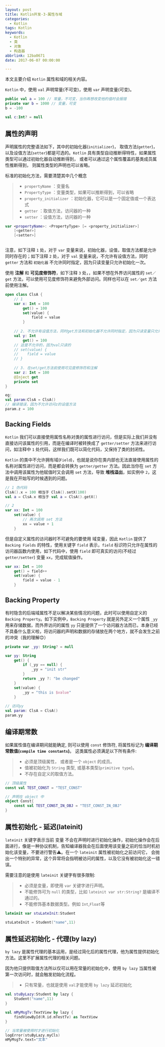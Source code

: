 ```yaml
---
layout: post
title: Kotlin开发-3-属性与域
categories:
  - Kotlin
tags: Kotlin
keywords:
  - Kotlin
  - 类
  - 对象
  - 构造器
abbrlink: 12ba0671
date: 2017-06-07 00:00:00

---
```


本文主要介绍 `Kotlin` 属性和域的相关内容。


`Kotlin` 中，使用 `val` 声明常量(不可变)，使用 `var` 声明变量(可变)。

```kotlin
public val a = 100 // 常量，不可变，当你再想改变他的值时会报错
private var b = 1000 // 变量，可变
b = -100

val c:Int? = null
```

<!--more-->



## 属性的声明

声明属性的完整语法如下，其中的初始化器(`initializer`)， 取值方法(`getter`)， 以及设值方法(`setter`)都是可选的。`Kotlin` 具有类型自动推断得特性，如果属性类型可以通过初始化器自动推断得到， 或者可以通过这个属性覆盖的基类成员属性推断得到， 则属性类型的声明也可以省略。

标准的初始化方法，需要清楚其中几个概念

> - `propertyName` ：变量名
> - `PropertyType` ：变量类型，如果可以推断得到，可以省略
> - `property_initializer` ：初始化器，它可以是一个固定值或一个表达式
> - `getter` ：取值方法，访问器的一种
> - `setter` ：设值方法，访问器的一种

```kotlin
var <propertyName>: <PropertyType> [= <property_initializer>]
    [<getter>]
    [<setter>]
   
```

注意，如下注释 `1` 处，对于 `var` 变量来说，初始化器，设值，取值方法都是允许同时存在的；如下注释 `2` 处，对于 `val` 变量来说，不允许有设值方法，同时 `getter` 方法和 `初始化器` 不允许同时指定，因为只读变量只允许初始化一次。

使用 **注解** 和 **可见度修饰符**，如下注释 `3` 处，，如果不想在外界访问属性的 `set／get` 方法，可以使用可见度修饰符来避免外部访问。同样也可以在 `set／get` 方法前使用注解。


```kotlin
open class ClsA {
    // 1
    var x: Int = 100
        get() = 100
        set(value) {
            field = value
        }
        
    // 2. 不允许有设值方法，同时get方法和初始化器不允许同时指定，因为只读变量只允许初始化一次
    val y: Int
        get() = 100
    // 这是不允许的，因为val只读的
    // set(value) {
    //    field = value
    // }
    
    // 3. 在set/get方法前使用可见度修饰符和注解
    var z: Int = 100
    @Inject get
    private set
}

eg:
val param:ClsA = ClsA()
// 编译错误，因为不允许访问z的设值方法
param.z = 100
```

## Backing Fields  

`Kotlin` 我们可以直接使用属性名称对类的属性进行访问，但是实际上我们并没有直接访问该属性的引用，而是在编译时被转换成了 `getter/setter` 方法来进行访问，如注释中 `1` 处代码，这样我们既可以简化代码，又保持了类的封闭性。

`Kotlin` 的类中不允许拥有域(`Field`)，也就是说你在类内部也无法直接使用属性的名称对属性进行访问，而是都会转换为 `getter/getter` 方法。因此当你在 `set` 方法中调用该属性为他赋值时又会调用 `set` 方法，导致 **堆栈溢出**，如实例中 `2`，这是我在开始写的时候遇到的问题。

```kotlin
// 1 伪代码
ClsA().x = 100 相当于 ClsA().setX(100)
val a = ClsA.x 相当于 val a = ClsA().getX()

// 2
var xx: Int = 100
    set(value) {
    	// 再次调用 set 方法
        xx = value + 1
    }
```
但是自定义属性的访问器时不可避免的要使用 域变量，因此 `Kotlin` 提供了 `Backing Fields` 的特性，使用关键字 `field` 表示，`field` 标识符只允许在属性的访问器函数内使用，如下代码中，使用 `field` 即可真实的访问(不经过`getter/setter`) 变量 `xx`，完成赋值操作。

```kotlin
var xx: Int = 100
    get() = field++
    set(value) {
        field = value - 1
    }
```

## Backing Property

有时隐含的后端域属性不足以解决某些情况的问题，此时可以使用自定义的 `Backing Property`。如下实例中，`Backing Property` 就是另外定义一个属性 `_yy` 用来存储数据，而外界访问的属性 `yy` 只是提供了一个访问器方法而已，本身已经不具备什么意义啦，将访问器的声明和数据的存储放在两个地方，就不会发生之前的冲突（我的理解😊）

```kotlin
private var _yy: String? = null

var yy: String
    get() {
        if (_yy == null) {
            _yy = "init str"
        }
        return _yy ?: "be changed"
    }
    set(value) {
        _yy = "this is $value"
    }
    
// 访问yy
val param: ClsA = ClsA()
param.yy
```

## 编译期常数

如果属性值在编译期间就能确定, 则可以使用 `const` 修饰符, 将属性标记为 **编译期常数值(`compile time constants`)**。 这类属性必须满足以下所有条件:

> - 必须是顶级属性， 或者是一个 `object` 的成员。
> - 值被初始化为 `String` 类型, 或基本类型(`primitive type`)。
> - 不存在自定义的取值方法。

```kotlin
// 顶级属性
const val TEST_CONST = "TEST_CONST"

// 声明在 object 中
object Const{
    const val TEST_CONST_IN_OBJ = "TEST_CONST_IN_OBJ"
}
```

## 属性初始化 - 延迟(lateinit)

`lateinit` 关键字表示当前 变量 不会在声明时进行初始化操作，初始化操作会在后面进行，像是一种协议机制，告知编译器我会在后面使用该变量之前的恰当时机初始化该变量，不要进行警告⚠️。在一个 `lateinit` 属性被初始化之前访问它， 会抛出一个特别的异常，这个异常将会指明被访问的属性，以及它没有被初始化这一错误。

需要注意的是使用 `lateinit` 关键字有很多限制:

> - 必须是变量，即使用 `var` 关键字进行声明。   
> - 不能修饰可为 `null` 的类型，比如 `lateinit var str:String?` 是编译不通过的。   
> - 不能修饰基本数据类型。例如 `Int`,`Float`等

```kotlin
lateinit var stuLateInit:Student

stuLateInit = Student("name",11)
```


## 属性延迟初始化 - 代理(by lazy)

`by lazy` 是属性代理的基本运用，是经过简化后的属性代理，他为属性提供初始化方法。这里不扩展属性代理的相关问题。

因为他只提供取值方法所以仅可以用在常量的初始化中，使用 `by lazy` 当属性被第一次访问时，就会触发初始化流程。

> - 只有常量，也就是使用 `val`才能使用 `by lazy` 延迟初始化

```kotlin
val stuByLazy:Student by lazy {
    Student("name",11)
}

val mMyMsgTv:TextView by lazy {
    findViewById(R.id.mTestTv) as TextView
}

// 当常量被使用时才进行初始化
logError(stuByLazy.myCls)
mMyMsgTv.text="文本"
```